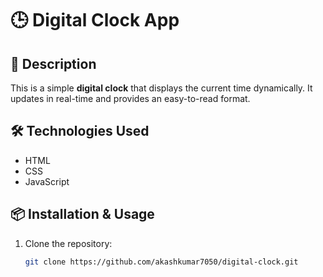 # 🕒 Digital Clock App  

## 📖 Description  
This is a simple **digital clock** that displays the current time dynamically. It updates in real-time and provides an easy-to-read format.  

## 🛠️ Technologies Used  
- HTML  
- CSS  
- JavaScript  

## 📦 Installation & Usage  
1. Clone the repository:  
   ```bash
   git clone https://github.com/akashkumar7050/digital-clock.git

